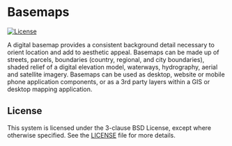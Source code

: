 # Basemaps

[![License](https://img.shields.io/badge/license-BSD%203--Clause-blue.svg)](https://github.com/linz/basemaps/blob/master/LICENSE)

A digital basemap provides a consistent background detail necessary to orient location and add to aesthetic appeal. Basemaps can be made up of streets, parcels, boundaries (country, regional, and city boundaries), shaded relief of a digital elevation model, waterways, hydrography, aerial and satellite imagery. Basemaps can be used as desktop, website or mobile phone application components, or as a 3rd party layers within a GIS or desktop mapping application.

## License

This system is licensed under the 3-clause BSD License, except where otherwise specified. See the [LICENSE](https://github.com/linz/basemaps/blob/master/LICENSE) file for more details.
